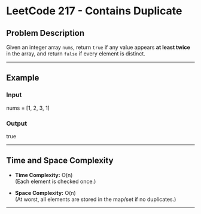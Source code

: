 # LeetCode 217 - Contains Duplicate

## Problem Description

Given an integer array `nums`, return `true` if any value appears **at least twice** in the array, and return `false` if every element is distinct.

---

## Example

### Input
nums = [1, 2, 3, 1]


### Output
true


---

## Time and Space Complexity

- **Time Complexity:** O(n)  
  (Each element is checked once.)

- **Space Complexity:** O(n)  
  (At worst, all elements are stored in the map/set if no duplicates.)

---
